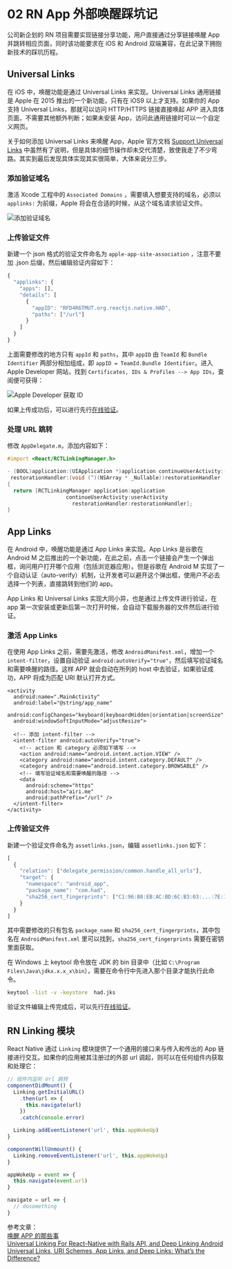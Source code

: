# 02 RN App 外部唤醒踩坑记

公司新企划的 RN 项目需要实现链接分享功能，用户直接通过分享链接唤醒 App 并跳转相应页面，同时该功能要求在 iOS 和 Android 双端兼容，在此记录下拥抱新技术的踩坑历程。

## Universal Links

在 iOS 中，唤醒功能是通过 Universal Links 来实现。Universal Links 通用链接是 Apple 在 2015 推出的一个新功能，只有在 iOS9 以上才支持。如果你的 App 支持 Universal Links，那就可以访问 HTTP/HTTPS 链接直接唤起 APP 进入具体页面，不需要其他额外判断；如果未安装 App，访问此通用链接时可以一个自定义网页。

关于如何添加 Universal Links 来唤醒 App，Apple 官方文档 [Support Universal Links](https://github.com/chanshiyucx/blog/tree/f7a1ae4cd2dbc2cee0437a8369ac53ec6cfb2c49/developer.apple.com/library/content/documentation/General/Conceptual/AppSearch/UniversalLinks.html) 中虽然有了说明，但是具体的细节操作却未交代清楚，致使我走了不少弯路。其实到最后发现具体实现其实很简单，大体来说分三步。

### 添加验证域名

激活 Xcode 工程中的 `Associated Domains` ，需要填入想要支持的域名，必须以 `applinks:` 为前缀，Apple 将会在合适的时候，从这个域名请求验证文件。

![&#x6DFB;&#x52A0;&#x9A8C;&#x8BC1;&#x57DF;&#x540D;](https://chanshiyu.com/poi/2019/添加验证域名.jpg#full)

### 上传验证文件

新建一个 json 格式的验证文件命名为 `apple-app-site-association` ，注意不要加 .json 后缀，然后编辑验证内容如下：

```javascript
{
  "applinks": {
    "apps": [],
    "details": [
      {
        "appID": "RFD4R6TMUT.org.reactjs.native.HAD",
        "paths": ["/url"]
      }
    ]
  }
}
```

上面需要修改的地方只有 `appId` 和 `paths`，其中 `appID` 由 `TeamId` 和 `Bundle Identifier` 两部分相加组成，即 `appID = TeamId.Bundle Identifier`。进入 Apple Developer 网站，找到 `Certificates, IDs & Profiles --> App IDs`，查阅便可获得：

![Apple Developer &#x83B7;&#x53D6; ID](https://chanshiyu.com/poi/2019/Apple_Developer.jpg#full)

如果上传成功后，可以进行先行[在线验证](https://github.com/chanshiyucx/blog/tree/f7a1ae4cd2dbc2cee0437a8369ac53ec6cfb2c49/branch.io/resources/aasa-validator/README.md)。

### 处理 URL 跳转

修改 `AppDelegate.m`，添加内容如下：

```objectivec
#import <React/RCTLinkingManager.h>

- (BOOL)application:(UIApplication *)application continueUserActivity:(NSUserActivity *)userActivity
 restorationHandler:(void (^)(NSArray * _Nullable))restorationHandler
{
  return [RCTLinkingManager application:application
                   continueUserActivity:userActivity
                     restorationHandler:restorationHandler];
}
```

## App Links

在 Android 中，唤醒功能是通过 App Links 来实现。App Links 是谷歌在 Android M 之后推出的一个新功能，在此之前，点击一个链接会产生一个弹出框，询问用户打开哪个应用（包括浏览器应用）。但是谷歌在 Android M 实现了一个自动认证（auto-verify）机制，让开发者可以避开这个弹出框，使用户不必去选择一个列表，直接跳转到他们的 app。

App Links 和 Universal Links 实现大同小异，也是通过上传文件进行验证，在 app 第一次安装或更新后第一次打开时候，会自动下载服务器的文件然后进行验证。

### 激活 App Links

在使用 App Links 之前，需要先激活，修改 `AndroidManifest.xml`，增加一个 `intent-filter`，设置自动验证 `android:autoVerify="true"`，然后填写验证域名和需要唤醒的路径。这样 APP 就会自动在所列的 host 中去验证，如果验证成功，APP 将成为匹配 URI 默认打开方式。

```markup
<activity
  android:name=".MainActivity"
  android:label="@string/app_name"
  android:configChanges="keyboard|keyboardHidden|orientation|screenSize"
  android:windowSoftInputMode="adjustResize">

  <!-- 添加 intent-filter -->
  <intent-filter android:autoVerify="true">
    <!-- action 和 category 必须如下填写 -->
    <action android:name="android.intent.action.VIEW" />
    <category android:name="android.intent.category.DEFAULT" />
    <category android:name="android.intent.category.BROWSABLE" />
    <!-- 填写验证域名和需要唤醒的路径 -->
    <data
      android:scheme="https"
      android:host="airi.me"
      android:pathPrefix="/url" />
  </intent-filter>
</activity>
```

### 上传验证文件

新建一个验证文件命名为 `assetlinks.json`，编辑 `assetlinks.json` 如下：

```javascript
[
  {
    "relation": ["delegate_permission/common.handle_all_urls"],
    "target": {
      "namespace": "android_app",
      "package_name": "com.had",
      "sha256_cert_fingerprints": ["C1:96:B8:EB:AC:BD:6C:B3:03:...:7E:13:CC:0B:EE:50:80:5D:DA:81"]
    }
  }
]
```

其中需要修改的只有包名 `package_name` 和 `sha256_cert_fingerprints`，其中包名在 `AndroidManifest.xml` 里可以找到，`sha256_cert_fingerprints` 需要在密钥里面获取。

在 Windows 上 keytool 命令放在 JDK 的 bin 目录中（比如 `C:\Program Files\Java\jdkx.x.x_x\bin`），需要在命令行中先进入那个目录才能执行此命令。

```bash
keytool -list -v -keystore  had.jks
```

验证文件编辑上传完成后，可以先行[在线验证](https://github.com/chanshiyucx/blog/tree/f7a1ae4cd2dbc2cee0437a8369ac53ec6cfb2c49/digitalassetlinks.googleapis.com/v1/statements:list?source.web.site=/airi.me)。

## RN Linking 模块

React Native 通过 `Linking` 模块提供了一个通用的接口来与传入和传出的 App 链接进行交互。如果你的应用被其注册过的外部 url 调起，则可以在任何组件内获取和处理它：

```javascript
// 组件内监听 Url 跳转
componentDidMount() {
  Linking.getInitialURL()
    .then(url => {
      this.navigate(url)
    })
    .catch(console.error)

  Linking.addEventListener('url', this.appWokeUp)
}

componentWillUnmount() {
  Linking.removeEventListener('url', this.appWokeUp)
}

appWokeUp = event => {
  this.navigate(event.url)
}

navigate = url => {
  // dosomething
}
```

参考文章：  
[唤醒 APP 的那些事](https://github.com/chanshiyucx/blog/tree/f7a1ae4cd2dbc2cee0437a8369ac53ec6cfb2c49/www.jianshu.com/p/862885bd8ea2/README.md)  
[Universal Linking For React-Native with Rails API, and Deep Linking Android](https://github.com/chanshiyucx/blog/tree/f7a1ae4cd2dbc2cee0437a8369ac53ec6cfb2c49/github.com/parkerdan/React-Native-Rails-Universal-Linking/README.md)  
[Universal Links, URI Schemes, App Links, and Deep Links: What’s the Difference?](https://github.com/chanshiyucx/blog/tree/f7a1ae4cd2dbc2cee0437a8369ac53ec6cfb2c49/blog.branch.io/universal-links-uri-schemes-app-links-and-deep-links-whats-the-difference/README.md)

